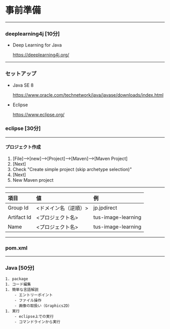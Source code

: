 # 事前準備
---
### deeplearning4j [10分]
- Deep Learning for Java

  https://deeplearning4j.org/
---
### セットアップ
- Java SE 8

  https://www.oracle.com/technetwork/java/javase/downloads/index.html

- Eclipse

  https://www.eclipse.org/

### eclipse [30分]
---
#### プロジェクト作成
1. [File]-->[new]-->[Project]-->[Maven]-->[Maven Project]
1. [Next]
1. Check "Create simple project (skip archetype selection)"
1. [Next]
1. New Maven project
---
|項目|値|例|
|:--|:--|:--|
|Group Id|<ドメイン名（逆順）>|jp.jpdirect|
|Artifact Id|<プロジェクト名>|tus-image-learning|
|Name|<プロジェクト名>|tus-image-learning|
---
### pom.xml
---
### Java [50分]
    1. package
    1. コード編集
    1. 簡単な言語解説
        - エントリーポイント
        - ファイル操作
        - 画像の取扱い（Graphics2D）
    1. 実行
        - eclipse上での実行
        - コマンドラインから実行
